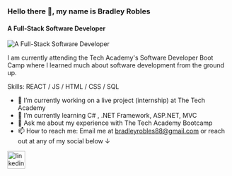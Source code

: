 ### Hello there 👋, my name is Bradley Robles
#### A Full-Stack Software Developer
![A Full-Stack Software Developer](https://media-exp1.licdn.com/dms/image/C5616AQEGQfhdi7UwZA/profile-displaybackgroundimage-shrink_350_1400/0/1655726893526?e=1671667200&v=beta&t=iFG43bdmTzqV-P-eb57Nbk4ozu6Kgc7DrJSKMASdhp8)

I am currently attending the Tech Academy's Software Developer Boot Camp where I learned much about software development from the ground up.

Skills: REACT / JS / HTML / CSS / SQL

- 🔭 I’m currently working on a live project (internship) at The Tech Academy 
- 🌱 I’m currently learning C# , .NET Framework, ASP.NET, MVC 
- 💬 Ask me about my experience with The Tech Academy Bootcamp 
- 📫 How to reach me: Email me at bradleyrobles88@gmail.com or reach out at any of my social below 	↓ 


[<img src='https://cdn.jsdelivr.net/npm/simple-icons@3.0.1/icons/linkedin.svg' alt='linkedin' height='40'>](https://www.linkedin.com/in/bradley-robles/)  

